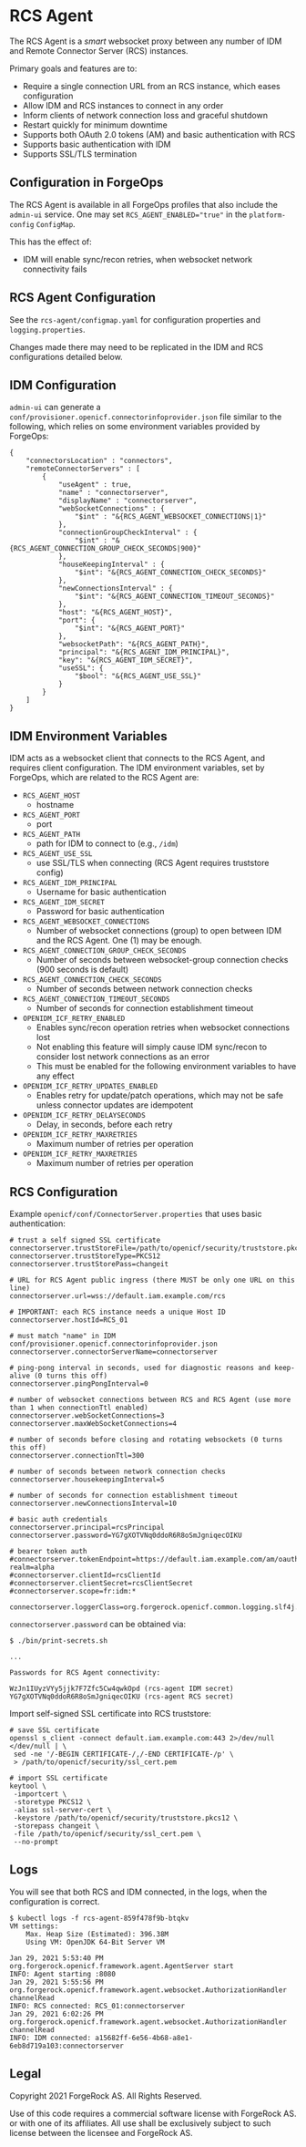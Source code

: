 # RCS Agent

The RCS Agent is a _smart_ websocket proxy between any number of IDM and Remote Connector
Server (RCS) instances.

Primary goals and features are to:
- Require a single connection URL from an RCS instance, which eases configuration
- Allow IDM and RCS instances to connect in any order
- Inform clients of network connection loss and graceful shutdown
- Restart quickly for minimum downtime
- Supports both OAuth 2.0 tokens (AM) and basic authentication with RCS
- Supports basic authentication with IDM
- Supports SSL/TLS termination

## Configuration in ForgeOps

The RCS Agent is available in all ForgeOps profiles that also include the `admin-ui` service.
One may set `RCS_AGENT_ENABLED="true"` in the `platform-config` `ConfigMap`.

This has the effect of:
- IDM will enable sync/recon retries, when websocket network connectivity fails

## RCS Agent Configuration

See the `rcs-agent/configmap.yaml` for configuration properties and `logging.properties`.

Changes made there may need to be replicated in the IDM and RCS configurations detailed below.

## IDM Configuration

`admin-ui` can generate a `conf/provisioner.openicf.connectorinfoprovider.json` file similar to
the following, which relies on some environment variables provided by ForgeOps:

```shell script
{
    "connectorsLocation" : "connectors",
    "remoteConnectorServers" : [
        {
            "useAgent" : true,
            "name" : "connectorserver",
            "displayName" : "connectorserver",
            "webSocketConnections" : {
                "$int" : "&{RCS_AGENT_WEBSOCKET_CONNECTIONS|1}"
            },
            "connectionGroupCheckInterval" : {
                "$int" : "&{RCS_AGENT_CONNECTION_GROUP_CHECK_SECONDS|900}"
            },
            "houseKeepingInterval" : {
                "$int": "&{RCS_AGENT_CONNECTION_CHECK_SECONDS}"
            },
            "newConnectionsInterval" : {
                "$int": "&{RCS_AGENT_CONNECTION_TIMEOUT_SECONDS}"
            },
            "host": "&{RCS_AGENT_HOST}",
            "port": {
                "$int": "&{RCS_AGENT_PORT}"
            },
            "websocketPath": "&{RCS_AGENT_PATH}",
            "principal": "&{RCS_AGENT_IDM_PRINCIPAL}",
            "key": "&{RCS_AGENT_IDM_SECRET}",
            "useSSL": {
                "$bool": "&{RCS_AGENT_USE_SSL}"
            }
        }
    ]
}
```

## IDM Environment Variables

IDM acts as a websocket client that connects to the RCS Agent, and requires client configuration.
The IDM environment variables, set by ForgeOps, which are related to the RCS Agent are:

- `RCS_AGENT_HOST`
  - hostname
- `RCS_AGENT_PORT`
  - port
- `RCS_AGENT_PATH`
  - path for IDM to connect to (e.g., `/idm`)
- `RCS_AGENT_USE_SSL`
  - use SSL/TLS when connecting (RCS Agent requires truststore config)
- `RCS_AGENT_IDM_PRINCIPAL`
  - Username for basic authentication
- `RCS_AGENT_IDM_SECRET`
  - Password for basic authentication
- `RCS_AGENT_WEBSOCKET_CONNECTIONS`
  - Number of websocket connections (group) to open between IDM and the RCS Agent. One (1) may be enough.
- `RCS_AGENT_CONNECTION_GROUP_CHECK_SECONDS`
  - Number of seconds between websocket-group connection checks (900 seconds is default)
- `RCS_AGENT_CONNECTION_CHECK_SECONDS`
  - Number of seconds between network connection checks
- `RCS_AGENT_CONNECTION_TIMEOUT_SECONDS`
  - Number of seconds for connection establishment timeout
- `OPENIDM_ICF_RETRY_ENABLED`
  - Enables sync/recon operation retries when websocket connections lost
  - Not enabling this feature will simply cause IDM sync/recon to consider lost network connections as an error
  - This must be enabled for the following environment variables to have any effect
- `OPENIDM_ICF_RETRY_UPDATES_ENABLED`
  - Enables retry for update/patch operations, which may not be safe unless
    connector updates are idempotent
- `OPENIDM_ICF_RETRY_DELAYSECONDS`
  - Delay, in seconds, before each retry
- `OPENIDM_ICF_RETRY_MAXRETRIES`
  - Maximum number of retries per operation
- `OPENIDM_ICF_RETRY_MAXRETRIES`
  - Maximum number of retries per operation

## RCS Configuration

Example `openicf/conf/ConnectorServer.properties` that uses basic authentication:

```shell script
# trust a self signed SSL certificate
connectorserver.trustStoreFile=/path/to/openicf/security/truststore.pkcs12
connectorserver.trustStoreType=PKCS12
connectorserver.trustStorePass=changeit

# URL for RCS Agent public ingress (there MUST be only one URL on this line)
connectorserver.url=wss://default.iam.example.com/rcs

# IMPORTANT: each RCS instance needs a unique Host ID
connectorserver.hostId=RCS_01

# must match "name" in IDM conf/provisioner.openicf.connectorinfoprovider.json
connectorserver.connectorServerName=connectorserver

# ping-pong interval in seconds, used for diagnostic reasons and keep-alive (0 turns this off)
connectorserver.pingPongInterval=0

# number of websocket connections between RCS and RCS Agent (use more than 1 when connectionTtl enabled)
connectorserver.webSocketConnections=3
connectorserver.maxWebSocketConnections=4

# number of seconds before closing and rotating websockets (0 turns this off)
connectorserver.connectionTtl=300

# number of seconds between network connection checks
connectorserver.housekeepingInterval=5

# number of seconds for connection establishment timeout
connectorserver.newConnectionsInterval=10

# basic auth credentials
connectorserver.principal=rcsPrincipal
connectorserver.password=YG7gXOTVNq0ddoR6R8oSmJgniqecOIKU

# bearer token auth
#connectorserver.tokenEndpoint=https://default.iam.example.com/am/oauth2/access_token?realm=alpha
#connectorserver.clientId=rcsClientId
#connectorserver.clientSecret=rcsClientSecret
#connectorserver.scope=fr:idm:*

connectorserver.loggerClass=org.forgerock.openicf.common.logging.slf4j.SLF4JLog
```

`connectorserver.password` can be obtained via:

```shell script
$ ./bin/print-secrets.sh 

...

Passwords for RCS Agent connectivity:

WzJn1IUyzVYy5jjk7F7Zfc5Cw4qwkOpd (rcs-agent IDM secret)
YG7gXOTVNq0ddoR6R8oSmJgniqecOIKU (rcs-agent RCS secret)
```

Import self-signed SSL certificate into RCS truststore:

```shell script
# save SSL certificate
openssl s_client -connect default.iam.example.com:443 2>/dev/null </dev/null | \
 sed -ne '/-BEGIN CERTIFICATE-/,/-END CERTIFICATE-/p' \
 > /path/to/openicf/security/ssl_cert.pem

# import SSL certificate
keytool \
 -importcert \
 -storetype PKCS12 \
 -alias ssl-server-cert \
 -keystore /path/to/openicf/security/truststore.pkcs12 \
 -storepass changeit \
 -file /path/to/openicf/security/ssl_cert.pem \
 --no-prompt
```

## Logs

You will see that both RCS and IDM connected, in the logs, when the configuration is correct.

```shell script
$ kubectl logs -f rcs-agent-859f478f9b-btqkv
VM settings:
    Max. Heap Size (Estimated): 396.38M
    Using VM: OpenJDK 64-Bit Server VM

Jan 29, 2021 5:53:40 PM org.forgerock.openicf.framework.agent.AgentServer start
INFO: Agent starting :8080
Jan 29, 2021 5:55:56 PM org.forgerock.openicf.framework.agent.websocket.AuthorizationHandler channelRead
INFO: RCS connected: RCS_01:connectorserver
Jan 29, 2021 6:02:26 PM org.forgerock.openicf.framework.agent.websocket.AuthorizationHandler channelRead
INFO: IDM connected: a15682ff-6e56-4b68-a8e1-6eb8d719a103:connectorserver
```

## Legal

Copyright 2021 ForgeRock AS. All Rights Reserved.

Use of this code requires a commercial software license with ForgeRock AS.
or with one of its affiliates. All use shall be exclusively subject
to such license between the licensee and ForgeRock AS.